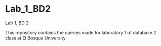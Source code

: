 # Lab_1_BD2
Lab 1, BD 2

This repository contains the queries made for laboratory 1 of database 2 class at El Bosque University
